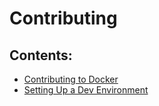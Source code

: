 # Contributing

## Contents:

 - [Contributing to Docker](contributing/)
 - [Setting Up a Dev Environment](devenvironment/)

